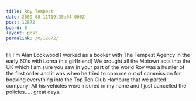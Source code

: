 ```yaml
---
title: Roy Tempest
date: 2009-08-11T19:35:04.000Z
post: 12872
board: 8
layout: post
permalink: /m/12872/
---
```

Hi I'm Alan Lockwood I worked as a booker with The Tempest Agency in the early 60's with Lorna (his girlfriend) We brought all the Motown acts into the UK which I am sure you saw in your part of the world
Roy was a hustler of the first order and it was when he tried to com me out of commission for booking everything into the Top Ten Club Hamburg that we parted company. All his vehicles were insured in my name and I just cancelled the policies..... great days.

